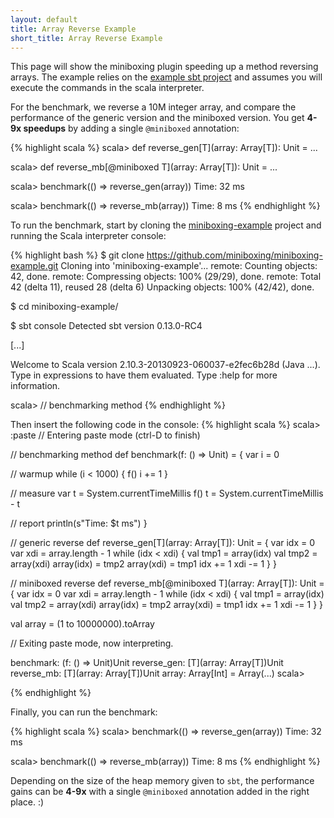 ```yaml
---
layout: default
title: Array Reverse Example
short_title: Array Reverse Example
---
```


This page will show the miniboxing plugin speeding up a method reversing arrays. The example relies on the [example sbt project](/example.html) and assumes you will execute the commands in the scala interpreter.

For the benchmark, we reverse a 10M integer array, and compare the performance of the generic version and the miniboxed version. You get **4-9x speedups** by adding a single `@miniboxed` annotation:

{% highlight scala %}
scala> def reverse_gen[T](array: Array[T]): Unit = ...

scala> def reverse_mb[@miniboxed T](array: Array[T]): Unit = ...

scala> benchmark(() => reverse_gen(array))
Time: 32 ms

scala> benchmark(() => reverse_mb(array))
Time: 8 ms
{% endhighlight %}

To run the benchmark, start by cloning the <a href="https://github.com/miniboxing/miniboxing-example" target="_blank">miniboxing-example</a> project and running the Scala interpreter console:

{% highlight bash %}
$ git clone https://github.com/miniboxing/miniboxing-example.git
Cloning into 'miniboxing-example'...
remote: Counting objects: 42, done.
remote: Compressing objects: 100% (29/29), done.
remote: Total 42 (delta 11), reused 28 (delta 6)
Unpacking objects: 100% (42/42), done.

$ cd miniboxing-example/

$ sbt console
Detected sbt version 0.13.0-RC4

[...]

Welcome to Scala version 2.10.3-20130923-060037-e2fec6b28d (Java ...).
Type in expressions to have them evaluated.
Type :help for more information.

scala> // benchmarking method
{% endhighlight %}

Then insert the following code in the console:
{% highlight scala %}
scala> :paste
// Entering paste mode (ctrl-D to finish)

// benchmarking method
def benchmark(f: () => Unit) = {
  var i = 0

  // warmup
  while (i < 1000) {
    f()
    i += 1
  }

  // measure
  var t = System.currentTimeMillis
  f()
  t = System.currentTimeMillis - t

  // report
  println(s"Time: $t ms")
}

// generic reverse
def reverse_gen[T](array: Array[T]): Unit = {
  var idx = 0
  var xdi = array.length - 1
  while (idx < xdi) {
    val tmp1 = array(idx)
    val tmp2 = array(xdi)
    array(idx) = tmp2
    array(xdi) = tmp1
    idx += 1
    xdi -= 1
  }
}

// miniboxed reverse
def reverse_mb[@miniboxed T](array: Array[T]): Unit = {
  var idx = 0
  var xdi = array.length - 1
  while (idx < xdi) {
    val tmp1 = array(idx)
    val tmp2 = array(xdi)
    array(idx) = tmp2
    array(xdi) = tmp1
    idx += 1
    xdi -= 1
  }
}

val array = (1 to 10000000).toArray

// Exiting paste mode, now interpreting.

benchmark: (f: () => Unit)Unit
reverse_gen: [T](array: Array[T])Unit
reverse_mb: [T](array: Array[T])Unit
array: Array[Int] = Array(...)
scala>

{% endhighlight %}

Finally, you can run the benchmark:

{% highlight scala %}
scala> benchmark(() => reverse_gen(array))
Time: 32 ms

scala> benchmark(() => reverse_mb(array))
Time: 8 ms
{% endhighlight %}

Depending on the size of the heap memory given to `sbt`, the performance gains can be **4-9x** with a single `@miniboxed` annotation added in the right place. :)
